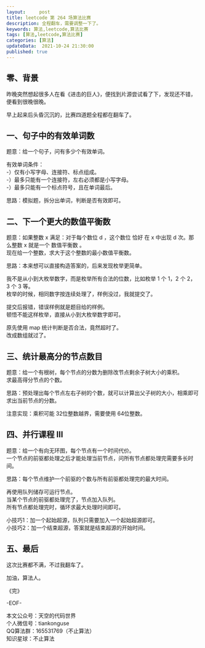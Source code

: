 ```yaml
---   
layout:     post  
title: leetcode 第 264 场算法比赛  
description: 全程翻车，需要调整一下了。     
keywords: 算法,leetcode,算法比赛  
tags: [算法,leetcode,算法比赛]    
categories: [算法]  
updateData:  2021-10-24 21:30:00  
published: true  
---  
```



## 零、背景  


昨晚突然想起很多人在看《进击的巨人》，便找到片源尝试看了下，发现还不错，便看到很晚很晚。  


早上起来后头昏沉沉的，比赛四道题全程都在翻车了。  



## 一、句子中的有效单词数  


题意：给一个句子，问有多少个有效单词。  


有效单词条件：  
-）仅有小写字母、连接符、标点组成。  
-）最多只能有一个连接符，左右必须都是小写字母。  
-）最多只能有一个标点符号，且在单词最后。  



思路：模拟题，拆分出单词，判断是否有效即可。  



## 二、下一个更大的数值平衡数  


题意：如果整数  x 满足：对于每个数位 d ，这个数位 恰好 在 x 中出现 d 次。那么整数 x 就是一个 数值平衡数 。    
现在给一个整数，求大于这个整数的最小数值平衡数。  


思路：本来想可以直接构造答案的，后来发现枚举更简单。  


我不是从小到大枚举数字，而是枚举所有合法的位数，比如枚举 1 个 1，2 个 2，3 个 3 等。  
枚举的时候，相同数字按连续处理了，样例没过，我就提交了。  


提交后报错，错误样例就是题目给的样例。  
顿悟不能这样枚举，直接从小到大枚举数字即可。  


原先使用 map 统计判断是否合法，竟然超时了。  
改成数组就过了。  


## 三、统计最高分的节点数目  


题意：给一个有根树，每个节点的分数为删除改节点剩余子树大小的乘积。  
求最高得分节点的个数。  


思路：预处理出每个节点左右子树的个数，就可以计算出父子树的大小，相乘即可求出当前节点的分数。  


注意实现：乘积可能 32位整数越界，需要使用 64位整数。  


## 四、并行课程 III  

题意：给一个有向无环图，每个节点有一个时间代价。  
一个节点的前驱都处理之后才能处理当前节点，问所有节点都处理完需要多长时间。  


思路：每个节点维护一个前驱的个数与所有前驱都处理完的最大时间。  


再使用队列储存可运行节点。  
当某个节点的前驱都处理完了，节点加入队列。  
所有节点都处理完时，循环求最大处理时间即可。  


小技巧1：加一个起始超源，队列只需要加入一个起始超源即可。  
小技巧2：加一个结束超源，答案就是结束超源的开始时间。  


## 五、最后  


这次比赛都不满，不过我翻车了。  




加油，算法人。  


《完》  


-EOF-  



本文公众号：天空的代码世界  
个人微信号：tiankonguse  
QQ算法群：165531769（不止算法）  
知识星球：不止算法  

